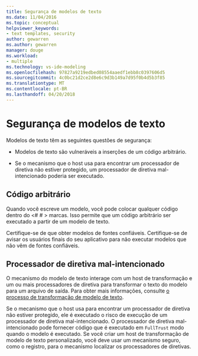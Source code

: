 ```yaml
---
title: Segurança de modelos de texto
ms.date: 11/04/2016
ms.topic: conceptual
helpviewer_keywords:
- text templates, security
author: gewarren
ms.author: gewarren
manager: douge
ms.workload:
- multiple
ms.technology: vs-ide-modeling
ms.openlocfilehash: 97827a9219edbed08554aaedf1ebb8c0397606d5
ms.sourcegitcommit: 4c0bc21d2ce2d8e6c9d3b149a7d95f0b4d5b3f85
ms.translationtype: MT
ms.contentlocale: pt-BR
ms.lasthandoff: 04/20/2018
---
```

# <a name="security-of-text-templates"></a>Segurança de modelos de texto
Modelos de texto têm as seguintes questões de segurança:

-   Modelos de texto são vulneráveis a inserções de um código arbitrário.

-   Se o mecanismo que o host usa para encontrar um processador de diretiva não estiver protegido, um processador de diretiva mal-intencionado poderia ser executado.

## <a name="arbitrary-code"></a>Código arbitrário
 Quando você escreve um modelo, você pode colocar qualquer código dentro do \<# # > marcas. Isso permite que um código arbitrário ser executado a partir de um modelo de texto.

 Certifique-se de que obter modelos de fontes confiáveis. Certifique-se de avisar os usuários finais do seu aplicativo para não executar modelos que não vêm de fontes confiáveis.

## <a name="malicious-directive-processor"></a>Processador de diretiva mal-intencionado
 O mecanismo do modelo de texto interage com um host de transformação e um ou mais processadores de diretiva para transformar o texto do modelo para um arquivo de saída. Para obter mais informações, consulte [o processo de transformação de modelo de texto](../modeling/the-text-template-transformation-process.md).

 Se o mecanismo que o host usa para encontrar um processador de diretiva não estiver protegido, ele é executado o risco de execução de um processador de diretiva mal-intencionado. O processador de diretiva mal-intencionado pode fornecer código que é executado em `FullTrust` modo quando o modelo é executado. Se você criar um host de transformação de modelo de texto personalizado, você deve usar um mecanismo seguro, como o registro, para o mecanismo localizar os processadores de diretivas.